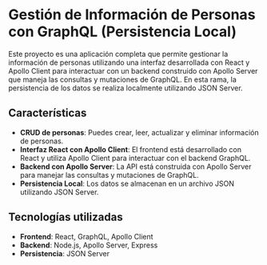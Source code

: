 # Gestión de Información de Personas con GraphQL (Persistencia Local)

Este proyecto es una aplicación completa que permite gestionar la información de personas utilizando una interfaz desarrollada con React y Apollo Client para interactuar con un backend construido con Apollo Server que maneja las consultas y mutaciones de GraphQL. En esta rama, la persistencia de los datos se realiza localmente utilizando JSON Server.

## Características

- **CRUD de personas**: Puedes crear, leer, actualizar y eliminar información de personas.
- **Interfaz React con Apollo Client**: El frontend está desarrollado con React y utiliza Apollo Client para interactuar con el backend GraphQL.
- **Backend con Apollo Server**: La API está construida con Apollo Server para manejar las consultas y mutaciones de GraphQL.
- **Persistencia Local**: Los datos se almacenan en un archivo JSON utilizando JSON Server.

## Tecnologías utilizadas

- **Frontend**: React, GraphQL, Apollo Client
- **Backend**: Node.js, Apollo Server, Express
- **Persistencia**: JSON Server
